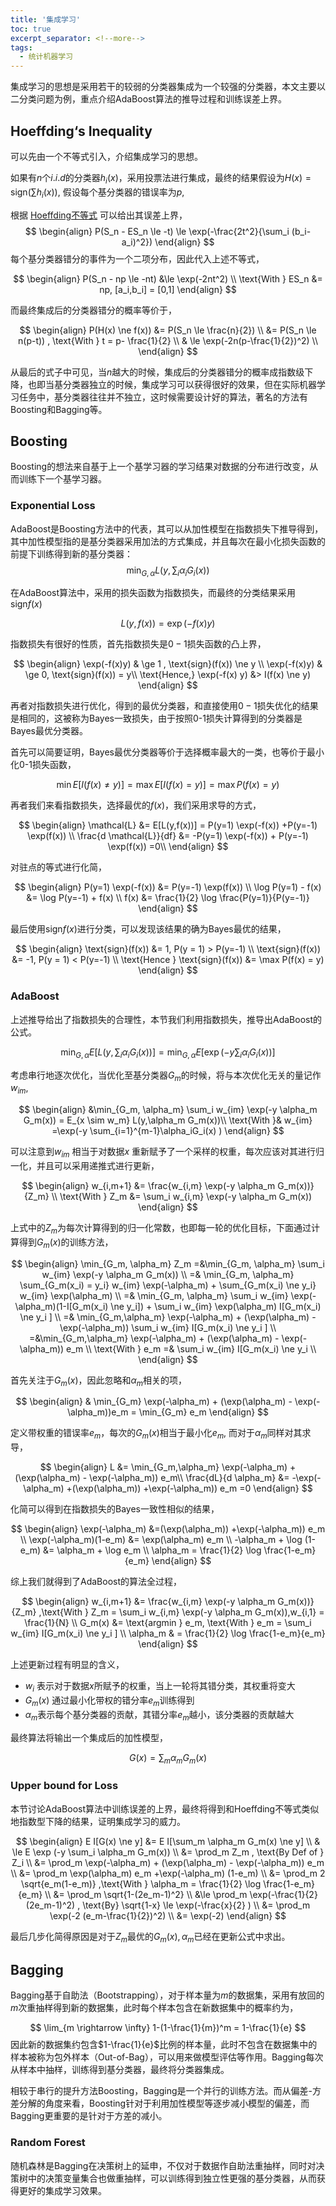 ```yaml
---
title: '集成学习'
toc: true
excerpt_separator: <!--more-->
tags:
  - 统计机器学习
---
```




集成学习的思想是采用若干的较弱的分类器集成为一个较强的分类器，本文主要以二分类问题为例，重点介绍AdaBoost算法的推导过程和训练误差上界。



<!--more-->

## Hoeffding‘s Inequality

可以先由一个不等式引入，介绍集成学习的思想。

如果有$n$个$i.i.d$的分类器$h_i(x)$，采用投票法进行集成，最终的结果假设为$H(x) = \text{sign}(\sum h_i(x))$, 假设每个基分类器的错误率为$p$, 

根据 [Hoeffding不等式](https://truenobility303.github.io/Probabilistic-Inequality/) 可以给出其误差上界，
$$
\begin{align}
P(S_n - ES_n \le -t) \le \exp(-\frac{2t^2}{\sum_i (b_i-a_i)^2})
\end{align}
$$
每个基分类器错分的事件为一个二项分布，因此代入上述不等式，


$$
\begin{align}
P(S_n - np \le -nt) &\le \exp(-2nt^2) \\
\text{With } ES_n &= np, [a_i,b_i] = [0,1]
\end{align}
$$


而最终集成后的分类器错分的概率等价于，


$$
\begin{align}
P(H(x) \ne f(x)) &= P(S_n \le \frac{n}{2}) \\
&= P(S_n \le n(p-t)) , \text{With } t = p- \frac{1}{2} \\
& \le \exp(-2n(p-\frac{1}{2})^2) \\
\end{align}
$$


从最后的式子中可见，当$n$越大的时候，集成后的分类器错分的概率成指数级下降，也即当基分类器独立的时候，集成学习可以获得很好的效果，但在实际机器学习任务中，基分类器往往并不独立，这时候需要设计好的算法，著名的方法有Boosting和Bagging等。

## Boosting

Boosting的想法来自基于上一个基学习器的学习结果对数据的分布进行改变，从而训练下一个基学习器。

### Exponential Loss

AdaBoost是Boosting方法中的代表，其可以从加性模型在指数损失下推导得到，其中加性模型指的是基分类器采用加法的方式集成，并且每次在最小化损失函数的前提下训练得到新的基分类器：
$$
\min_{G,\alpha} L(y,\sum_i\alpha_iG_i(x))
$$


在AdaBoost算法中，采用的损失函数为指数损失，而最终的分类结果采用$\text{sign} f(x)$ 


$$
L(y,f(x)) = \exp(-f(x)y)
$$


指数损失有很好的性质，首先指数损失是$0-1$损失函数的凸上界，


$$
\begin{align}
\exp(-f(x)y) & \ge 1 , \text{sign}(f(x)) \ne y \\
\exp(-f(x)y) & \ge 0, \text{sign}(f(x)) = y\\
\text{Hence,}  \exp(-f(x) y) &> I(f(x) \ne y)
\end{align}
$$


再者对指数损失进行优化，得到的最优分类器，和直接使用$0-1$损失优化的结果是相同的，这被称为Bayes一致损失，由于按照0-1​损失计算得到的分类器是Bayes最优分类器。

首先可以简要证明，Bayes最优分类器等价于选择概率最大的一类，也等价于最小化0-1损失函数，


$$
\min E [I(f(x) \ne y)] = \max E[I(f(x) = y)] = \max P(f(x)=y )
$$


再者我们来看指数损失，选择最优的$f(x)$，我们采用求导的方式，


$$
\begin{align}
\mathcal{L} &= E[L(y,f(x))] = P(y=1) \exp(-f(x)) +P(y=-1) \exp(f(x)) \\
\frac{d \mathcal{L}}{df} &= -P(y=1) \exp(-f(x)) +  P(y=-1) \exp(f(x))  =0\\
\end{align}
$$


对驻点的等式进行化简，


$$
\begin{align}
P(y=1) \exp(-f(x)) &=  P(y=-1) \exp(f(x)) \\
\log P(y=1) - f(x) &= \log P(y=-1) + f(x) \\
f(x) &= \frac{1}{2} \log \frac{P(y=1)}{P(y=-1)}
\end{align}
$$


最后使用$\text{sign} f(x)$进行分类，可以发现该结果的确为Bayes最优的结果，


$$
\begin{align}
\text{sign}(f(x)) &= 1, P(y = 1) > P(y=-1) \\
\text{sign}(f(x)) &= -1, P(y = 1) < P(y=-1) \\
\text{Hence } \text{sign}(f(x)) &= \max P(f(x) = y)
\end{align}
$$

### AdaBoost

上述推导给出了指数损失的合理性，本节我们利用指数损失，推导出AdaBoost的公式。


$$
\min_{G,\alpha} E[L(y,\sum_i\alpha_iG_i(x))] = \min_{G,\alpha} E[\exp(-y \sum_i\alpha_iG_i(x))]
$$


考虑串行地逐次优化，当优化至基分类器$G_m$的时候，将与本次优化无关的量记作$w_{im}$,


$$
\begin{align}
&\min_{G_m, \alpha_m}  \sum_i w_{im} \exp(-y \alpha_m G_m(x)) = E_{x \sim w_m} L(y,\alpha_m G_m(x))\\
\text{With }& w_{im} =\exp(-y \sum_{i=1}^{m-1}\alpha_iG_i(x) ) 
\end{align}
$$


可以注意到$w_{im}$ 相当于对数据$x$ 重新赋予了一个采样的权重，每次应该对其进行归一化，并且可以采用递推式进行更新， 


$$
\begin{align}
w_{i,m+1} &= \frac{w_{i,m} \exp(-y \alpha_m G_m(x))}{Z_m} \\
\text{With } Z_m &= \sum_i w_{i,m} \exp(-y \alpha_m G_m(x))
\end{align}
$$


上式中的$Z_m$为每次计算得到的归一化常数，也即每一轮的优化目标，下面通过计算得到$G_m(x)$的训练方法，


$$
\begin{align}
\min_{G_m, \alpha_m} Z_m =&\min_{G_m, \alpha_m}  \sum_i w_{im} \exp(-y \alpha_m G_m(x)) \\
=& \min_{G_m, \alpha_m} \sum_{G_m(x_i) = y_i} w_{im} \exp(-\alpha_m) +  \sum_{G_m(x_i) \ne y_i} w_{im} \exp(\alpha_m) \\
=& \min_{G_m, \alpha_m} \sum_i w_{im} \exp(-\alpha_m)(1-I[G_m(x_i) \ne y_i]) + \sum_i w_{im} \exp(\alpha_m) I[G_m(x_i) \ne y_i ] \\
=& \min_{G_m,\alpha_m} \exp(-\alpha_m) + (\exp(\alpha_m) - \exp(-\alpha_m)) \sum_i w_{im} I[G_m(x_i) \ne y_i ] \\
=&\min_{G_m,\alpha_m} \exp(-\alpha_m) + (\exp(\alpha_m) - \exp(-\alpha_m)) e_m \\
\text{With } e_m =& \sum_i w_{im} I[G_m(x_i) \ne y_i \\
\end{align}
$$


首先关注于$G_m(x)$，因此忽略和$\alpha_m$相关的项，


$$
\begin{align}
& \min_{G_m} \exp(-\alpha_m) + (\exp(\alpha_m) - \exp(-\alpha_m))e_m = \min_{G_m} e_m
\end{align}
$$


定义带权重的错误率$e_m$，每次的$G_m(x)$相当于最小化$e_m$, 而对于$\alpha_m$同样对其求导，


$$
\begin{align}
L &= \min_{G_m,\alpha_m} \exp(-\alpha_m) + (\exp(\alpha_m) - \exp(-\alpha_m)) e_m\\ 
\frac{dL}{d \alpha_m} &= -\exp(-\alpha_m) +(\exp(\alpha_m)) +\exp(-\alpha_m)) e_m =0 
\end{align}
$$


化简可以得到在指数损失的Bayes一致性相似的结果，


$$
\begin{align}
\exp(-\alpha_m) &=(\exp(\alpha_m)) +\exp(-\alpha_m)) e_m \\
\exp(-\alpha_m)(1-e_m) &= \exp(\alpha_m) e_m \\
-\alpha_m + \log (1-e_m) &= \alpha_m + \log e_m \\
\alpha_m  = \frac{1}{2} \log \frac{1-e_m}{e_m}
\end{align}
$$


综上我们就得到了AdaBoost的算法全过程，


$$
\begin{align}
w_{i,m+1} &= \frac{w_{i,m} \exp(-y \alpha_m G_m(x))}{Z_m} ,\text{With } Z_m = \sum_i w_{i,m} \exp(-y \alpha_m G_m(x)),w_{i,1} = \frac{1}{N} \\
G_m(x) &= \text{argmin } e_m,  \text{With } e_m = \sum_i w_{im} I[G_m(x_i) \ne y_i ] \\
\alpha_m & = \frac{1}{2} \log \frac{1-e_m}{e_m}
\end{align}
$$



上述更新过程有明显的含义，

* $w_{i}$ 表示对于数据$x$所赋予的权重，当上一轮将其错分类，其权重将变大
* $G_m(x)$ 通过最小化带权的错分率$e_m$训练得到
* $\alpha_m$表示每个基分类器的贡献，其错分率$e_m$越小，该分类器的贡献越大



最终算法将输出一个集成后的加性模型，


$$
G(x) = \sum_m \alpha_m G_m(x)
$$


### Upper bound for Loss

本节讨论AdaBoost算法中训练误差的上界，最终将得到和Hoeffding不等式类似地指数型下降的结果，证明集成学习的威力。


$$
\begin{align}
E I[G(x) \ne y] &= E I[\sum_m \alpha_m G_m(x) \ne y] \\
& \le E \exp (-y \sum_i \alpha_m G_m(x)) \\
&= \prod_m Z_m , \text{By Def of } Z_i \\
&= \prod_m \exp(-\alpha_m) + (\exp(\alpha_m) - \exp(-\alpha_m)) e_m \\
&= \prod_m \exp(\alpha_m)  e_m +\exp(-\alpha_m) (1-e_m) \\
&= \prod_m 2 \sqrt{e_m(1-e_m)} ,\text{With } \alpha_m = \frac{1}{2} \log \frac{1-e_m}{e_m} \\
&= \prod_m \sqrt{1-(2e_m-1)^2} \\
&\le \prod_m \exp(-\frac{1}{2} (2e_m-1)^2) , \text{By} \sqrt{1-x} \le \exp(-\frac{x}{2} ) \\
&= \prod_m \exp(-2 (e_m-\frac{1}{2})^2) \\
&= \exp(-2)
\end{align}
$$


最后几步化简得原因是对于$Z_m$最优的$G_m(x),\alpha_m$已经在更新公式中求出。



## Bagging

Bagging基于自助法（Bootstrapping），对于样本量为$m$的数据集，采用有放回的$m$次重抽样得到新的数据集，此时每个样本包含在新数据集中的概率约为，


$$
\lim_{m \rightarrow \infty} 1-(1-\frac{1}{m})^m = 1-\frac{1}{e}
$$
因此新的数据集约包含$1-\frac{1}{e}$比例的样本量，此时不包含在数据集中的样本被称为包外样本（Out-of-Bag），可以用来做模型评估等作用。Bagging每次从样本中抽样，训练得到基分类器，最终将分类器集成。

相较于串行的提升方法Boosting，Bagging是一个并行的训练方法。而从偏差-方差分解的角度来看，Boosting针对于利用加性模型等逐步减小模型的偏差，而Bagging更重要的是针对于方差的减小。



### Random Forest

随机森林是Bagging在决策树上的延申，不仅对于数据作自助法重抽样，同时对决策树中的决策变量集合也做重抽样，可以训练得到独立性更强的基分类器，从而获得更好的集成学习效果。
